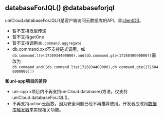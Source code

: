 ## databaseForJQL() @databaseforjql

uniCloud.databaseForJQL()是客户端访问云数据库的API，即[clientDB](https://doc.dcloud.net.cn/uniCloud/clientdb.html)。

- 暂不支持泛型传递
- 暂不支持getOne
- 暂不支持调用`db.command.aggregate`
- db.command.xxx不支持链式调用，如`db.command.lte(1726934400000).and(db.command.gte(1726848000000))`需改为`db.command.and([db.command.lte(1726934400000),db.command.gte(1726848000000)])`

**和uni-app项目的差异**

- uni-app x项目内不再支持uniCloud.database()方法，仅支持uniCloud.databaseForJQL()。
- 不再支持action云函数，因为安全问题已经不再推荐使用。开发者应改用[数据库触发器](https://doc.dcloud.net.cn/uniCloud/jql-schema-ext.html)来实现相关功能。

<!-- UTSUNICLOUDAPIJSON.databaseForJQL.description -->

<!-- UTSUNICLOUDAPIJSON.databaseForJQL.compatibility -->

<!-- UTSUNICLOUDAPIJSON.databaseForJQL.param -->

<!-- UTSUNICLOUDAPIJSON.databaseForJQL.returnValue -->

<!-- UTSUNICLOUDAPIJSON.databaseForJQL.tutorial -->

<!-- UTSUNICLOUDAPIJSON.unicloud-database.example -->
